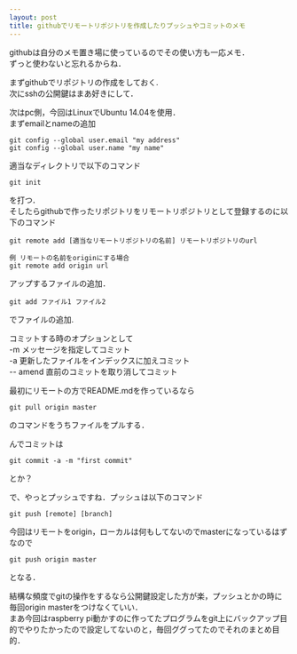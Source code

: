 ```yaml
---
layout: post
title: githubでリモートリポジトリを作成したりプッシュやコミットのメモ 
---
```


githubは自分のメモ置き場に使っているのでその使い方も一応メモ．  
ずっと使わないと忘れるからね．  

まずgithubでリポジトリの作成をしておく.  
次にsshの公開鍵はまあ好きにして．  

次はpc側，今回はLinuxでUbuntu 14.04を使用．  
まずemailとnameの追加

	git config --global user.email "my address"
	git config --global user.name "my name"

適当なディレクトリで以下のコマンド  

	git init

を打つ．  
そしたらgithubで作ったリポジトリをリモートリポジトリとして登録するのに以下のコマンド  

	git remote add [適当なリモートリポジトリの名前] リモートリポジトリのurl

	例 リモートの名前をoriginにする場合
	git remote add origin url

アップするファイルの追加．  

	git add ファイル1 ファイル2

でファイルの追加.  

コミットする時のオプションとして  
-m メッセージを指定してコミット  
-a 更新したファイルをインデックスに加えコミット  
-- amend 直前のコミットを取り消してコミット  

最初にリモートの方でREADME.mdを作っているなら  

	git pull origin master 

のコマンドをうちファイルをプルする．  

んでコミットは  

	git commit -a -m "first commit" 

とか？  


で、やっとプッシュですね．プッシュは以下のコマンド  

	git push [remote] [branch]

今回はリモートをorigin，ローカルは何もしてないのでmasterになっているはずなので  

	git push origin master

となる．  

結構な頻度でgitの操作をするなら公開鍵設定した方が楽，プッシュとかの時に毎回origin masterをつけなくていい．  
まあ今回はraspberry pi動かすのに作ってたプログラムをgit上にバックアップ目的でやりたかったので設定してないのと，毎回ググってたのでそれのまとめ目的．  




